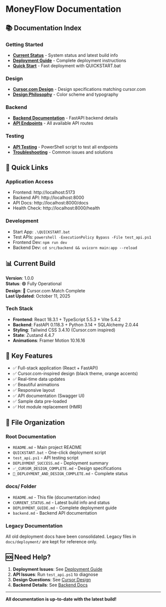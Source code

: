 # MoneyFlow Documentation

## 📚 Documentation Index

### Getting Started
- **[Current Status](./CURRENT_STATUS.md)** - System status and latest build info
- **[Deployment Guide](./DEPLOYMENT_GUIDE.md)** - Complete deployment instructions
- **[Quick Start](../README.md#quick-start)** - Fast deployment with QUICKSTART.bat

### Design
- **[Cursor.com Design](../✅_CURSOR_DESIGN_COMPLETE.md)** - Design specifications matching cursor.com
- **[Design Philosophy](../README.md#design-philosophy)** - Color scheme and typography

### Backend
- **[Backend Documentation](./backend.md)** - FastAPI backend details
- **[API Endpoints](./DEPLOYMENT_GUIDE.md#api-endpoints)** - All available API routes

### Testing
- **[API Testing](../test_api.ps1)** - PowerShell script to test all endpoints
- **[Troubleshooting](./DEPLOYMENT_GUIDE.md#troubleshooting)** - Common issues and solutions

## 🚀 Quick Links

### Application Access
- Frontend: http://localhost:5173
- Backend API: http://localhost:8000
- API Docs: http://localhost:8000/docs
- Health Check: http://localhost:8000/health

### Development
- Start App: `.\QUICKSTART.bat`
- Test APIs: `powershell -ExecutionPolicy Bypass -File test_api.ps1`
- Frontend Dev: `npm run dev`
- Backend Dev: `cd src/backend && uvicorn main:app --reload`

## 📊 Current Build

**Version**: 1.0.0  
**Status**: 🟢 Fully Operational  
**Design**: 🎨 Cursor.com Match Complete  
**Last Updated**: October 11, 2025

### Tech Stack
- **Frontend**: React 18.3.1 + TypeScript 5.5.3 + Vite 5.4.2
- **Backend**: FastAPI 0.118.3 + Python 3.14 + SQLAlchemy 2.0.44
- **Styling**: Tailwind CSS 3.4.10 (Cursor.com inspired)
- **State**: Zustand 4.4.7
- **Animations**: Framer Motion 10.16.16

## 🎯 Key Features

- ✅ Full-stack application (React + FastAPI)
- ✅ Cursor.com-inspired design (black theme, orange accents)
- ✅ Real-time data updates
- ✅ Beautiful animations
- ✅ Responsive layout
- ✅ API documentation (Swagger UI)
- ✅ Sample data pre-loaded
- ✅ Hot module replacement (HMR)

## 📁 File Organization

### Root Documentation
- `README.md` - Main project README
- `QUICKSTART.bat` - One-click deployment script
- `test_api.ps1` - API testing script
- `DEPLOYMENT_SUCCESS.md` - Deployment summary
- `✅_CURSOR_DESIGN_COMPLETE.md` - Design specifications
- `🎉_DEPLOYMENT_AND_DESIGN_COMPLETE.md` - Complete status

### docs/ Folder
- `README.md` - This file (documentation index)
- `CURRENT_STATUS.md` - Latest build info and status
- `DEPLOYMENT_GUIDE.md` - Complete deployment guide
- `backend.md` - Backend API documentation

### Legacy Documentation
All old deployment docs have been consolidated. Legacy files in `docs/deployment/` are kept for reference only.

## 🆘 Need Help?

1. **Deployment Issues**: See [Deployment Guide](./DEPLOYMENT_GUIDE.md)
2. **API Issues**: Run `test_api.ps1` to diagnose
3. **Design Questions**: See [Cursor Design](../✅_CURSOR_DESIGN_COMPLETE.md)
4. **Backend Details**: See [Backend Docs](./backend.md)

---

**All documentation is up-to-date with the latest build!**


